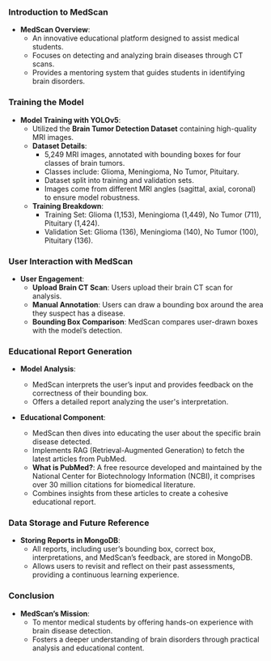 ### Introduction to MedScan
- **MedScan Overview**: 
  - An innovative educational platform designed to assist medical students.
  - Focuses on detecting and analyzing brain diseases through CT scans.
  - Provides a mentoring system that guides students in identifying brain disorders.

### Training the Model
- **Model Training with YOLOv5**:
  - Utilized the **Brain Tumor Detection Dataset** containing high-quality MRI images.
  - **Dataset Details**:
    - 5,249 MRI images, annotated with bounding boxes for four classes of brain tumors.
    - Classes include: Glioma, Meningioma, No Tumor, Pituitary.
    - Dataset split into training and validation sets.
    - Images come from different MRI angles (sagittal, axial, coronal) to ensure model robustness.
  - **Training Breakdown**:
    - Training Set: Glioma (1,153), Meningioma (1,449), No Tumor (711), Pituitary (1,424).
    - Validation Set: Glioma (136), Meningioma (140), No Tumor (100), Pituitary (136).

### User Interaction with MedScan
- **User Engagement**:
  - **Upload Brain CT Scan**: Users upload their brain CT scan for analysis.
  - **Manual Annotation**: Users can draw a bounding box around the area they suspect has a disease.
  - **Bounding Box Comparison**: MedScan compares user-drawn boxes with the model’s detection.

### Educational Report Generation
- **Model Analysis**:
  - MedScan interprets the user’s input and provides feedback on the correctness of their bounding box.
  - Offers a detailed report analyzing the user's interpretation.
  
- **Educational Component**:
  - MedScan then dives into educating the user about the specific brain disease detected.
  - Implements RAG (Retrieval-Augmented Generation) to fetch the latest articles from PubMed.
  - **What is PubMed?**: A free resource developed and maintained by the National Center for Biotechnology Information (NCBI), it comprises over 30 million citations for biomedical literature.
  - Combines insights from these articles to create a cohesive educational report.

### Data Storage and Future Reference
- **Storing Reports in MongoDB**:
  - All reports, including user’s bounding box, correct box, interpretations, and MedScan’s feedback, are stored in MongoDB.
  - Allows users to revisit and reflect on their past assessments, providing a continuous learning experience.

### Conclusion
- **MedScan’s Mission**:
  - To mentor medical students by offering hands-on experience with brain disease detection.
  - Fosters a deeper understanding of brain disorders through practical analysis and educational content.


